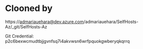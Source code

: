 # Clooned by
https://admariauehara@dev.azure.com/admariauehara/SelfHosts-Az/_git/SelfHosts-Az

Git Credential: p2c6bexwcmudtbjjgvnfsq7i4akvwsn6wrfpquokgwberyqkqrrq

